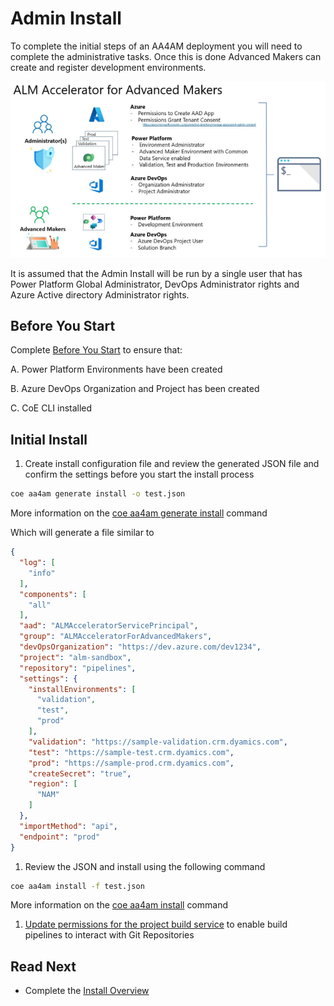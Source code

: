# Admin Install

To complete the initial steps of an AA4AM deployment you will need to complete the administrative tasks. Once this is done Advanced Makers can create and register development environments.

![ALM Accelerator for Advanced Makers Install Overview](../media/aa4am-install-overview.png)

It is assumed that the Admin Install will be run by a single user that has Power Platform Global Administrator, DevOps Administrator rights and Azure Active directory Administrator rights.

## Before You Start

Complete [Before You Start](./before-you-start.md) to ensure that:

A. Power Platform Environments have been created

B. Azure DevOps Organization and Project has been created

C. CoE CLI installed

## Initial Install

1. Create install configuration file and review the generated JSON file and confirm the settings before you start the install process

```bash
coe aa4am generate install -o test.json
```

More information on the [coe aa4am generate install](../help/aa4am/generate/install.md) command

Which will generate a file similar to

```json
{
  "log": [
    "info"
  ],
  "components": [
    "all"
  ],
  "aad": "ALMAcceleratorServicePrincipal",
  "group": "ALMAcceleratorForAdvancedMakers",
  "devOpsOrganization": "https://dev.azure.com/dev1234",
  "project": "alm-sandbox",
  "repository": "pipelines",
  "settings": {
    "installEnvironments": [
      "validation",
      "test",
      "prod"
    ],
    "validation": "https://sample-validation.crm.dyamics.com",
    "test": "https://sample-test.crm.dyamics.com",
    "prod": "https://sample-prod.crm.dyamics.com",
    "createSecret": "true",
    "region": [
      "NAM"
    ]
  },
  "importMethod": "api",
  "endpoint": "prod"
}
```

1. Review the JSON and install using the following command

```bash
coe aa4am install -f test.json
```

More information on the [coe aa4am install](../help/aa4am/install.md) command

1. [Update permissions for the project build service](https://github.com/microsoft/coe-starter-kit/blob/main/ALMAcceleratorForAdvancedMakers/SETUPGUIDE.md#update-permissions-for-the-project-build-service) to enable build pipelines to interact with Git Repositories

## Read Next

- Complete the [Install Overview](./overview.md#install-overview)
